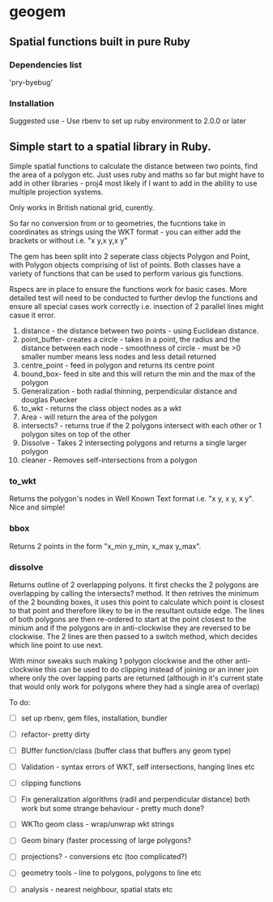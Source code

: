# geogem
## Spatial functions built in pure Ruby

### Dependencies list

'pry-byebug'

### Installation

Suggested use - Use rbenv to set up ruby environment to 2.0.0 or later


## Simple start to a spatial library in Ruby.

Simple spatial functions to calculate the distance between two points, find the area of a polygon etc. Just uses ruby and maths so far but might have to add in other libraries - proj4 most likely if I want to add in the ability to use multiple projection systems.  

Only works in British national grid, curently.

So far no conversion from or to geometries, the fucntions take in coordinates as strings using the WKT format - you can either add the brackets or without i.e. "x y,x y,x y" 

The gem has been split into 2 seperate class objects Polygon and Point, with Polygon objects comprising of list of points. Both classes have a variety of functions that can be used to perform various gis functions.

Rspecs are in place to ensure the functions work for basic cases. More detailed test will need to be conducted to further devlop the functions and ensure all special cases work correctly i.e. insection of 2 parallel lines might casue it error.

1. distance - the distance between two points - using Euclidean distance.
2. point_buffer- creates a circle - takes in a point, the radius and the distance between each node - smoothness of circle - must be >0 smaller number means less nodes and less detail returned
3. centre_point - feed in polygon and returns its centre point
4. bound_box- feed in site and this will return the min and the max of the polygon
5. Generalization - both radial thinning, perpendicular distance and douglas Puecker
6. to_wkt - returns the class object nodes as a wkt
7. Area - will return the area of the polygon
8. intersects? - returns true if the 2 polygons intersect with each other or 1 polygon sites on top of the other
9. Dissolve - Takes 2 intersecting polygons and returns a single larger polygon
10. cleaner - Removes self-intersections from a polygon

### to_wkt
Returns the polygon's nodes in Well Known Text format i.e. "x y, x y, x y".
Nice and simple!

### bbox
Returns 2 points in the form "x_min y_min, x_max y_max". 

### dissolve
Returns outline of 2 overlapping polyons.
It first checks the 2 polygons are overlapping by calling the intersects? method. It then retrives the minimum of the 2 bounding boxes, it uses this point to calculate which point is closest to that point and therefore likey to be in the resultant outside edge. The lines of both polygons are then re-ordered to start at the point closest to the minium and if the polygons are in anti-clockwise they are reversed to be clockwise. The 2 lines are then passed to a switch method, which decides which line point to use next.

With minor sweaks such making 1 polygon clockwise and the other anti-clockwise this can be used to do clipping instead of joining or an inner join where only the over lapping parts are returned (although in it's current state that would only work for polygons where they had a single area of overlap)

To do:
- [ ] set up rbenv, gem files, installation, bundler
- [ ] refactor- pretty dirty
- [ ] BUffer function/class (buffer class that buffers any geom type)
- [ ] Validation - syntax errors of WKT, self intersections, hanging lines etc
- [ ] clipping functions
- [ ] Fix generalization algorithms (radil and perpendicular distance) both work but some strange behaviour - pretty much done?
- [ ] WKTto geom class - wrap/unwrap wkt strings
- [ ] Geom binary (faster processing of large polygons?
- [ ] projections? - conversions etc (too complicated?)
- [ ] geometry tools - line to polygons, polygons to line etc
- [ ] analysis - nearest neighbour, spatial stats etc

